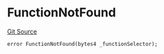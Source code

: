 # FunctionNotFound
[Git Source](https://github.com/thrackle-io/Tron_Internal/blob/1967bc8c4a91d28c4a17e06555cea67921b90fa3/src/economic/ruleStorage/RuleStorageDiamond.sol)


```solidity
error FunctionNotFound(bytes4 _functionSelector);
```

